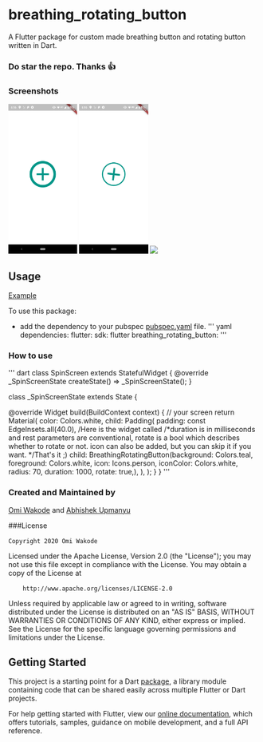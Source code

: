 # breathing_rotating_button

A Flutter package for custom made breathing button and rotating button written in Dart.

### Do star the repo. Thanks :+1:
### Screenshots
 <img src = "Screenshot_20200226-181609.png" height = "300em"/> <img src = "Screenshot_20200226-181614.png" height = "300em"/>  <img src = "Screenshot_20200222-214140.png" height = "300em"/>

## Usage
[Example](https://github.com/OmiWakode/breathing_rotating_button/blob/master/example/example_app.dart)

To use this package:
 * add the dependency to your pubspec [pubspec.yaml](https://github.com/OmiWakode/breathing_rotating_button/blob/master/pubspec.yaml) file.
 '''
  yaml
    dependencies:
        flutter:
            sdk: flutter
        breathing_rotating_button:
 '''
### How to use
 '''
 dart
 class SpinScreen extends StatefulWidget {
   @override
   _SpinScreenState createState() => _SpinScreenState();
 }
 
 class _SpinScreenState extends State<SpinScreen> {
 
 
   @override
   Widget build(BuildContext context) {
     // your screen
     return Material(
       color: Colors.white,
       child: Padding(
         padding: const EdgeInsets.all(40.0),
         /Here is the widget called
         /*duration is in milliseconds and rest parameters are conventional, rotate is a bool which describes whether to rotate or not.
         icon can also be added, but you can skip it if you want.
         */That's it ;)
         child: BreathingRotatingButton(background: Colors.teal, foreground: Colors.white, 
         icon: Icons.person, iconColor: Colors.white, radius: 70, duration: 1000, rotate: true,),
       ),
     );
   }
 }
'''
### Created and Maintained by
[Omi Wakode](https://github.com/OmiWakode)
and
[Abhishek Upmanyu](https://github.com/abhishekUpmanyu)

###License

    Copyright 2020 Omi Wakode
    
   Licensed under the Apache License, Version 2.0 (the "License");
   you may not use this file except in compliance with the License.
   You may obtain a copy of the License at

        http://www.apache.org/licenses/LICENSE-2.0

   Unless required by applicable law or agreed to in writing, software
   distributed under the License is distributed on an "AS IS" BASIS,
   WITHOUT WARRANTIES OR CONDITIONS OF ANY KIND, either express or implied.
   See the License for the specific language governing permissions and
   limitations under the License.

 

## Getting Started
This project is a starting point for a Dart
[package](https://flutter.dev/developing-packages/),
a library module containing code that can be shared easily across
multiple Flutter or Dart projects.

For help getting started with Flutter, view our 
[online documentation](https://flutter.dev/docs), which offers tutorials, 
samples, guidance on mobile development, and a full API reference.
